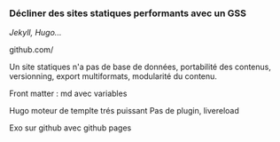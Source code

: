 ### Décliner des sites statiques performants avec un GSS
*Jekyll, Hugo...*

github.com/

Un site statiques n'a pas de base de données, portabilité des contenus, versionning, export multiformats, modularité du contenu.

Front matter : md avec variables

Hugo 
moteur de templte trés puissant
Pas de plugin, livereload

Exo sur github avec github pages


